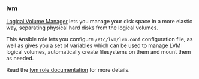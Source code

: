 ### lvm

[Logical Volume
Manager](https://en.wikipedia.org/wiki/Logical_Volume_Manager_(Linux))
lets you manage your disk space in a more elastic way, separating
physical hard disks from the logical volumes.

This Ansible role lets you configure `/etc/lvm/lvm.conf` configuration
file, as well as gives you a set of variables which can be used to
manage LVM logical volumes, automatically create filesystems on them and
mount them as needed.

Read the [lvm role documentation](https://docs.debops.org/en/stable-3.0/ansible/roles/lvm/) for more details.
